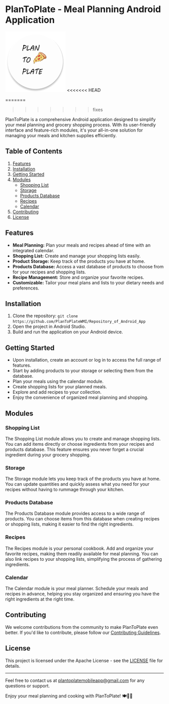 # PlanToPlate - Meal Planning Android Application

![PlanToPlate Logo](app/src/main/res/mipmap-xxxhdpi/ic_launcher_round.png)
<<<<<<< HEAD

=======
>>>>>>> fixes

PlanToPlate is a comprehensive Android application designed to simplify your meal planning and grocery shopping process. 
With its user-friendly interface and feature-rich modules, it's your all-in-one solution for managing your meals 
and kitchen supplies efficiently.

## Table of Contents

1. [Features](#features)
2. [Installation](#installation)
3. [Getting Started](#getting-started)
4. [Modules](#modules)
    - [Shopping List](#shopping-list)
    - [Storage](#storage)
    - [Products Database](#products-database)
    - [Recipes](#recipes)
    - [Calendar](#calendar)
5. [Contributing](#contributing)
6. [License](#license)

## Features

- **Meal Planning:** Plan your meals and recipes ahead of time with an integrated calendar.
- **Shopping List:** Create and manage your shopping lists easily.
- **Product Storage:** Keep track of the products you have at home.
- **Products Database:** Access a vast database of products to choose from for your recipes and shopping lists.
- **Recipe Management:** Store and organize your favorite recipes.
- **Customizable:** Tailor your meal plans and lists to your dietary needs and preferences.

## Installation

1. Clone the repository: `git clone https://github.com/PlanToPlateWMI/Repository_of_Android_App`
2. Open the project in Android Studio.
3. Build and run the application on your Android device.

## Getting Started

- Upon installation, create an account or log in to access the full range of features.
- Start by adding products to your storage or selecting them from the database.
- Plan your meals using the calendar module.
- Create shopping lists for your planned meals.
- Explore and add recipes to your collection.
- Enjoy the convenience of organized meal planning and shopping.

## Modules

### Shopping List

The Shopping List module allows you to create and manage shopping lists. You can add items directly or choose ingredients 
from your recipes and products database. This feature ensures you never forget a crucial ingredient during your grocery shopping.

### Storage

The Storage module lets you keep track of the products you have at home. You can update quantities and quickly assess 
what you need for your recipes without having to rummage through your kitchen.

### Products Database

The Products Database module provides access to a wide range of products. You can choose items from this database when 
creating recipes or shopping lists, making it easier to find the right ingredients.

### Recipes

The Recipes module is your personal cookbook. Add and organize your favorite recipes, making them readily available 
for meal planning. You can also link recipes to your shopping lists, simplifying the process of gathering ingredients.

### Calendar

The Calendar module is your meal planner. Schedule your meals and recipes in advance, helping you stay organized 
and ensuring you have the right ingredients at the right time.

## Contributing

We welcome contributions from the community to make PlanToPlate even better. If you'd like to contribute, 
please follow our [Contributing Guidelines](CONTRIBUTING.md).

## License

This project is licensed under the Apache License - see the [LICENSE](LICENSE.md) file for details.

---

Feel free to contact us at [plantoplatemobileapp@gmail.com](mailto:plantoplatemobileapp@gmail.com) for any questions or support.

Enjoy your meal planning and cooking with PlanToPlate! 🍽️📆🛒

